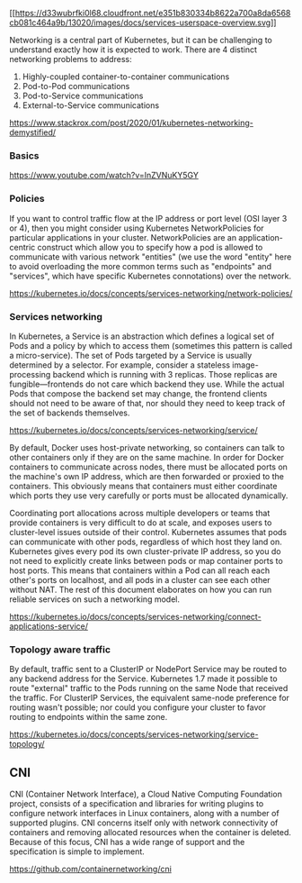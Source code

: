 [[https://d33wubrfki0l68.cloudfront.net/e351b830334b8622a700a8da6568cb081c464a9b/13020/images/docs/services-userspace-overview.svg]]

Networking is a central part of Kubernetes, but it can be challenging to understand exactly how it is expected to work. There are 4 distinct networking problems to address:

1. Highly-coupled container-to-container communications
2. Pod-to-Pod communications
3. Pod-to-Service communications
4. External-to-Service communications

https://www.stackrox.com/post/2020/01/kubernetes-networking-demystified/

### Basics

https://www.youtube.com/watch?v=InZVNuKY5GY

### Policies

If you want to control traffic flow at the IP address or port level (OSI layer 3 or 4), then you might consider using Kubernetes NetworkPolicies for particular applications in your cluster. NetworkPolicies are an application-centric construct which allow you to specify how a pod is allowed to communicate with various network "entities" (we use the word "entity" here to avoid overloading the more common terms such as "endpoints" and "services", which have specific Kubernetes connotations) over the network.

https://kubernetes.io/docs/concepts/services-networking/network-policies/

### Services networking

In Kubernetes, a Service is an abstraction which defines a logical set of Pods and a policy by which to access them (sometimes this pattern is called a micro-service). The set of Pods targeted by a Service is usually determined by a selector. For example, consider a stateless image-processing backend which is running with 3 replicas. Those replicas are fungible—frontends do not care which backend they use. While the actual Pods that compose the backend set may change, the frontend clients should not need to be aware of that, nor should they need to keep track of the set of backends themselves.

https://kubernetes.io/docs/concepts/services-networking/service/

By default, Docker uses host-private networking, so containers can talk to other containers only if they are on the same machine. In order for Docker containers to communicate across nodes, there must be allocated ports on the machine's own IP address, which are then forwarded or proxied to the containers. This obviously means that containers must either coordinate which ports they use very carefully or ports must be allocated dynamically.

Coordinating port allocations across multiple developers or teams that provide containers is very difficult to do at scale, and exposes users to cluster-level issues outside of their control. Kubernetes assumes that pods can communicate with other pods, regardless of which host they land on. Kubernetes gives every pod its own cluster-private IP address, so you do not need to explicitly create links between pods or map container ports to host ports. This means that containers within a Pod can all reach each other's ports on localhost, and all pods in a cluster can see each other without NAT. The rest of this document elaborates on how you can run reliable services on such a networking model.

https://kubernetes.io/docs/concepts/services-networking/connect-applications-service/

### Topology aware traffic

By default, traffic sent to a ClusterIP or NodePort Service may be routed to any backend address for the Service. Kubernetes 1.7 made it possible to route "external" traffic to the Pods running on the same Node that received the traffic. For ClusterIP Services, the equivalent same-node preference for routing wasn't possible; nor could you configure your cluster to favor routing to endpoints within the same zone.

https://kubernetes.io/docs/concepts/services-networking/service-topology/

## CNI

CNI (Container Network Interface), a Cloud Native Computing Foundation project, consists of a specification and libraries for writing plugins to configure network interfaces in Linux containers, along with a number of supported plugins. CNI concerns itself only with network connectivity of containers and removing allocated resources when the container is deleted. Because of this focus, CNI has a wide range of support and the specification is simple to implement.

https://github.com/containernetworking/cni
